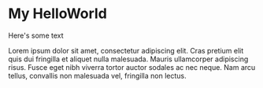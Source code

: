 # My HelloWorld

Here's some text

Lorem ipsum dolor sit amet, consectetur adipiscing elit. Cras pretium elit quis dui fringilla et aliquet nulla malesuada. Mauris ullamcorper adipiscing risus. Fusce eget nibh viverra tortor auctor sodales ac nec neque. Nam arcu tellus, convallis non malesuada vel, fringilla non lectus. 
